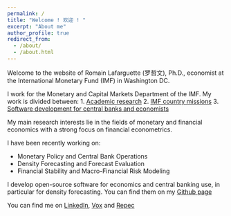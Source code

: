 ```yaml
---
permalink: /
title: "Welcome ! 欢迎 ! "
excerpt: "About me"
author_profile: true
redirect_from: 
  - /about/
  - /about.html
---
```


Welcome to the website of Romain Lafarguette (罗哲文), Ph.D., economist at the
International Monetary Fund (IMF) in Washington DC. 

I work for the Monetary and Capital  Markets Department of the IMF. My work is
divided between:
    1. [Academic research]()
    2. [IMF country missions]()
    3. [Software development for central banks and economists]()

My main research interests lie in the fields of monetary and financial
economics with a strong focus on financial econometrics.

I have been recently working on:
- Monetary Policy and Central Bank Operations
- Density Forecasting and Forecast Evaluation
- Financial Stability and Macro-Financial Risk Modeling

I  develop open-source  software for  economics  and central  banking use,  in
particular  for  density   forecasting.  You  can  find  them   on  my  [Github
page](https://github.com/romainlafarguette)

You can find me on [LinkedIn](https://www.linkedin.com/in/romain-lafarguette-%E7%BD%97%E5%93%B2%E6%96%87%EF%BC%89-24482a17?), [Vox](http://www.voxeu.org/person/romain-lafarguette) and [Repec](http://www.voxeu.org/person/romain-lafarguette)

